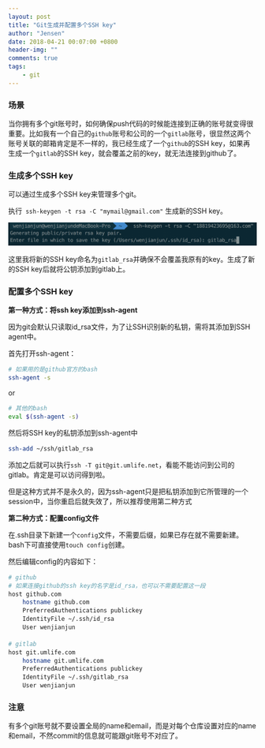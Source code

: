 ```yaml
---
layout: post
title: "Git生成并配置多个SSH key"
author: "Jensen"
date: 2018-04-21 00:07:00 +0800
header-img: ""
comments: true
tags:
    - git 
---
```


### 场景

当你拥有多个git账号时，如何确保push代码的时候能连接到正确的账号就变得很重要。比如我有一个自己的`github`账号和公司的一个`gitlab`账号，很显然这两个账号关联的邮箱肯定是不一样的，我已经生成了一个`github`的SSH key，如果再生成一个`gitlab`的SSH key，就会覆盖之前的key，就无法连接到github了。

### 生成多个SSH key

可以通过生成多个SSH key来管理多个git。

执行` ssh-keygen -t rsa -C "mymail@gmail.com"` 生成新的SSH key。

![生成SSH key](/img/in-post/post-git-SSH-key/SSH-key.png)

这里我将新的SSH key命名为`gitlab_rsa`并确保不会覆盖我原有的key。生成了新的SSH key后就将公钥添加到gitlab上。

### 配置多个SSH key

**第一种方式：将ssh key添加到ssh-agent**

因为git会默认只读取id_rsa文件，为了让SSH识别新的私钥，需将其添加到SSH agent中。

首先打开ssh-agent：
```bash
# 如果用的是github官方的bash
ssh-agent -s
```
or
```bash
# 其他的bash
eval $(ssh-agent -s)
```

然后将SSH key的私钥添加到ssh-agent中
```bash
ssh-add ~/ssh/gitlab_rsa
```

添加之后就可以执行`ssh -T git@git.umlife.net`，看能不能访问到公司的gitlab。肯定是可以访问得到啦。

但是这种方式并不是永久的，因为ssh-agent只是把私钥添加到它所管理的一个session中，当你重启后就失效了，所以推荐使用第二种方式

**第二种方式：配置config文件**

在.ssh目录下新建一个`config`文件，不需要后缀，如果已存在就不需要新建。bash下可直接使用`touch config`创建。

然后编辑config的内容如下：

```bash
# github
# 如果连接github的ssh key的名字是id_rsa，也可以不需要配置这一段
host github.com
    hostname github.com
    PreferredAuthentications publickey
    IdentityFile ~/.ssh/id_rsa
    User wenjianjun

# gitlab
host git.umlife.com
    hostname git.umlife.com
    PreferredAuthentications publickey
    IdentityFile ~/.ssh/gitlab_rsa
    User wenjianjun
```

### 注意

有多个git账号就不要设置全局的name和email，而是对每个仓库设置对应的name和email，不然commit的信息就可能跟git账号不对应了。


